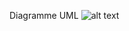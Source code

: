 Diagramme UML
![alt text](https://cdn.discordapp.com/attachments/685214044478505146/909396554081796106/uml.png)